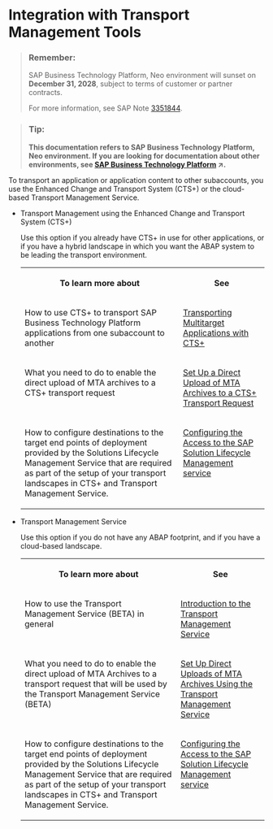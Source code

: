 <!-- loio905baea4d6c7404290bff6c042184b4e -->

# Integration with Transport Management Tools

> ### Remember:  
> SAP Business Technology Platform, Neo environment will sunset on **December 31, 2028**, subject to terms of customer or partner contracts.
> 
> For more information, see SAP Note [3351844](https://me.sap.com/notes/3351844).

> ### Tip:  
> **This documentation refers to SAP Business Technology Platform, Neo environment. If you are looking for documentation about other environments, see [SAP Business Technology Platform](https://help.sap.com/viewer/65de2977205c403bbc107264b8eccf4b/Cloud/en-US/6a2c1ab5a31b4ed9a2ce17a5329e1dd8.html "SAP Business Technology Platform (SAP BTP) is an integrated offering comprised of four technology portfolios: database and data management, application development and integration, analytics, and intelligent technologies. The platform offers users the ability to turn data into business value, compose end-to-end business processes, and build and extend SAP applications quickly.") :arrow_upper_right:.**

To transport an application or application content to other subaccounts, you use the Enhanced Change and Transport System \(CTS+\) or the cloud-based Transport Management Service.

-   Transport Management using the Enhanced Change and Transport System \(CTS+\)

    Use this option if you already have CTS+ in use for other applications, or if you have a hybrid landscape in which you want the ABAP system to be leading the transport environment.


    <table>
    <tr>
    <th valign="top">

    To learn more about
    
    </th>
    <th valign="top">

    See
    
    </th>
    </tr>
    <tr>
    <td valign="top">
    
    How to use CTS+ to transport SAP Business Technology Platform applications from one subaccount to another
    
    </td>
    <td valign="top">
    
    [Transporting Multitarget Applications with CTS+](transporting-multitarget-applications-with-cts-f598f69.md)
    
    </td>
    </tr>
    <tr>
    <td valign="top">
    
    What you need to do to enable the direct upload of MTA archives to a CTS+ transport request
    
    </td>
    <td valign="top">
    
    [Set Up a Direct Upload of MTA Archives to a CTS+ Transport Request](set-up-a-direct-upload-of-mta-archives-to-a-cts-transport-request-37ceecb.md)
    
    </td>
    </tr>
    <tr>
    <td valign="top">
    
    How to configure destinations to the target end points of deployment provided by the Solutions Lifecycle Management Service that are required as part of the setup of your transport landscapes in CTS+ and Transport Management Service.
    
    </td>
    <td valign="top">
    
    [Configuring the Access to the SAP Solution Lifecycle Management service](configuring-the-access-to-the-sap-solution-lifecycle-management-service-b15a6c5.md)
    
    </td>
    </tr>
    </table>
    
-   Transport Management Service

    Use this option if you do not have any ABAP footprint, and if you have a cloud-based landscape.


    <table>
    <tr>
    <th valign="top">

    To learn more about
    
    </th>
    <th valign="top">

    See
    
    </th>
    </tr>
    <tr>
    <td valign="top">
    
    How to use the Transport Management Service \(BETA\) in general
    
    </td>
    <td valign="top">
    
    [Introduction to the Transport Management Service](https://help.sap.com/viewer/7f7160ec0d8546c6b3eab72fb5ad6fd8/Cloud/en-US)
    
    </td>
    </tr>
    <tr>
    <td valign="top">
    
    What you need to do to enable the direct upload of MTA Archives to a transport request that will be used by the Transport Management Service \(BETA\)
    
    </td>
    <td valign="top">
    
    [Set Up Direct Uploads of MTA Archives Using the Transport Management Service](set-up-direct-uploads-of-mta-archives-using-the-transport-management-service-af84d67.md)
    
    </td>
    </tr>
    <tr>
    <td valign="top">
    
    How to configure destinations to the target end points of deployment provided by the Solutions Lifecycle Management Service that are required as part of the setup of your transport landscapes in CTS+ and Transport Management Service.
    
    </td>
    <td valign="top">
    
    [Configuring the Access to the SAP Solution Lifecycle Management service](configuring-the-access-to-the-sap-solution-lifecycle-management-service-b15a6c5.md)
    
    </td>
    </tr>
    </table>
    

